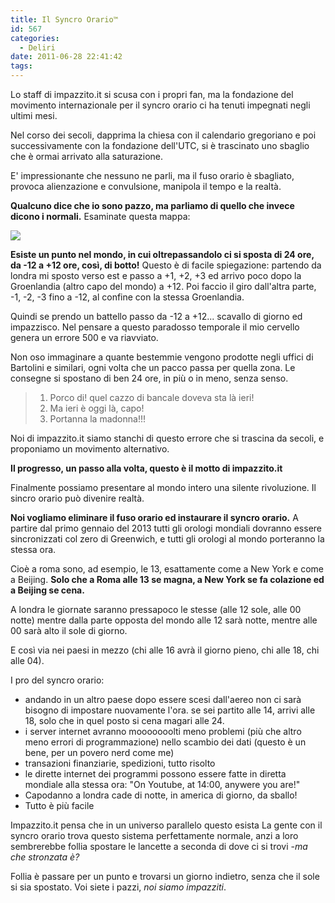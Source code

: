 ```yaml
---
title: Il Syncro Orario™
id: 567
categories:
  - Deliri
date: 2011-06-28 22:41:42
tags:
---
```


Lo staff di impazzito.it si scusa con i propri fan, ma la fondazione del movimento internazionale per il syncro orario ci ha tenuti impegnati negli ultimi mesi.

Nel corso dei secoli, dapprima la chiesa con il calendario gregoriano e poi successivamente con la fondazione dell'UTC, si è trascinato uno sbaglio che è ormai arrivato alla saturazione.

E' impressionante che nessuno ne parli, ma il fuso orario è sbagliato, provoca alienzazione e convulsione, manipola il tempo e la realtà.

**Qualcuno dice che io sono pazzo, ma parliamo di quello che invece dicono i normali.**
Esaminate questa mappa:

[![](/uploads/2011/06/Standard_time_zones_of_the_world.png)](/uploads/2011/06/Standard_time_zones_of_the_world.png)

**Esiste un punto nel mondo, in cui oltrepassandolo ci si sposta di 24 ore, da -12 a +12 ore, così, di botto!**
Questo è di facile spiegazione: partendo da londra mi sposto verso est e passo a +1, +2, +3 ed arrivo poco dopo la Groenlandia (altro capo del mondo) a +12.
Poi faccio il giro dall'altra parte, -1, -2, -3 fino a -12, al confine con la stessa Groenlandia.

Quindi se prendo un battello passo da -12 a +12... scavallo di giorno ed impazzisco.
Nel pensare a questo paradosso temporale il mio cervello genera un errore 500 e va riavviato.

Non oso immaginare a quante bestemmie vengono prodotte negli uffici di Bartolini e similari, ogni volta che un pacco passa per quella zona. Le consegne si spostano di ben 24 ore, in più o in meno, senza senso. 

> 1.  Porco di! quel cazzo di bancale doveva sta là ieri!
> 2.  Ma ieri è oggi là, capo!
> 3.  Portanna la madonna!!!

Noi di impazzito.it siamo stanchi di questo errore che si trascina da secoli, e proponiamo un movimento alternativo.

**Il progresso, un passo alla volta, questo è il motto di impazzito.it**

Finalmente possiamo presentare al mondo intero una silente rivoluzione.
Il sincro orario può divenire realtà.

**Noi vogliamo eliminare il fuso orario ed instaurare il syncro orario.**
A partire dal primo gennaio del 2013 tutti gli orologi mondiali dovranno essere sincronizzati col zero di Greenwich, e tutti gli orologi al mondo porteranno la stessa ora.

Cioè a roma sono, ad esempio, le 13, esattamente come a New York e come a Beijing.
**Solo che a Roma alle 13 se magna, a New York se fa colazione ed a Beijing se cena.**

A londra le giornate saranno pressapoco le stesse (alle 12 sole, alle 00 notte) mentre dalla parte opposta del mondo alle 12 sarà notte, mentre alle 00 sarà alto il sole di giorno.

E così via nei paesi in mezzo (chi alle 16 avrà il giorno pieno, chi alle 18, chi alle 04).

I pro del syncro orario:

*   andando in un altro paese dopo essere scesi dall'aereo non ci sarà bisogno di impostare nuovamente l'ora. se sei partito alle 14, arrivi alle 18, solo che in quel posto si cena magari alle 24.
*   i server internet avranno mooooooolti meno problemi (più che altro meno errori di programmazione) nello scambio dei dati (questo è un bene, per un povero nerd come me)
*   transazioni finanziarie, spedizioni, tutto risolto
*   le dirette internet dei programmi possono essere fatte in diretta mondiale alla stessa ora: 
"On Youtube, at 14:00, anywere you are!"
*   Capodanno a londra cade di notte, in america di giorno, da sballo!
*   Tutto è più facile

Impazzito.it pensa che in un universo parallelo questo esista
La gente con il syncro orario trova questo sistema perfettamente normale, anzi a loro sembrerebbe follia spostare le lancette a seconda di dove ci si trovi -_ma che stronzata è?_

Follia è passare per un punto e trovarsi un giorno indietro, senza che il sole si sia spostato.
Voi siete i pazzi, _noi siamo impazziti_.